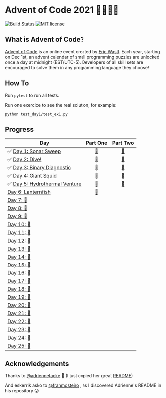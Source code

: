 # Advent of Code 2021 🎄👨‍💻🎄

[![Build Status](https://github.com/anxodio/aoc2020/workflows/build/badge.svg)](https://github.com/anxodio/aoc2020/actions)
[![MIT license](https://img.shields.io/badge/License-MIT-blue.svg)](https://opensource.org/licenses/MIT)

## What is Advent of Code?

[Advent of Code](http://adventofcode.com) is an online event created by [Eric Wastl](https://twitter.com/ericwastl). Each year, starting on Dec 1st, an advent calendar of small programming puzzles are unlocked once a day at midnight (EST/UTC-5). Developers of all skill sets are encouraged to solve them in any programming language they choose!

## How To

Run `pytest` to run all tests.

Run one exercice to see the real solution, for example:

```
python test_day1/test_ex1.py
```

## Progress

| Day                                                                                                    |                                  Part One                                  |                                  Part Two                                  |
| ------------------------------------------------------------------------------------------------------ | :------------------------------------------------------------------------: | :------------------------------------------------------------------------: |
| ✅ [Day 1: Sonar Sweep](https://github.com/anxodio/aoc2021/tree/main/test_day01/exercise.txt)          | [🌟](https://github.com/anxodio/aoc2021/tree/main/test_day01/test_ex1.py)  | [🌟](https://github.com/anxodio/aoc2021/tree/main/test_day01/test_ex2.py)  |
| ✅ [Day 2: Dive!](https://github.com/anxodio/aoc2021/tree/main/test_day02/exercise.txt)                | [🌟](https://github.com/anxodio/aoc2021/tree/main/test_day02/test_ex3.py)  | [🌟](https://github.com/anxodio/aoc2021/tree/main/test_day02/test_ex4.py)  |
| ✅ [Day 3: Binary Diagnostic](https://github.com/anxodio/aoc2021/tree/main/test_day03/exercise.txt)    | [🌟](https://github.com/anxodio/aoc2021/tree/main/test_day03/test_ex5.py)  | [🌟](https://github.com/anxodio/aoc2021/tree/main/test_day03/test_ex6.py)  |
| ✅ [Day 4: Giant Squid](https://github.com/anxodio/aoc2021/tree/main/test_day04/exercise.txt)          | [🌟](https://github.com/anxodio/aoc2021/tree/main/test_day04/test_ex7.py)  | [🌟](https://github.com/anxodio/aoc2021/tree/main/test_day04/test_ex8.py)  |
| ✅ [Day 5: Hydrothermal Venture](https://github.com/anxodio/aoc2021/tree/main/test_day05/exercise.txt) | [🌟](https://github.com/anxodio/aoc2021/tree/main/test_day05/test_ex9.py)  | [🌟](https://github.com/anxodio/aoc2021/tree/main/test_day05/test_ex10.py) |
| [Day 6: Lanternfish](https://github.com/anxodio/aoc2021/tree/main/test_day06/exercise.txt)             | [🌟](https://github.com/anxodio/aoc2021/tree/main/test_day06/test_ex11.py) |                                                                            |
| [Day 7: 🚧 ]()                                                                                         |                                                                            |                                                                            |
| [Day 8: 🚧 ]()                                                                                         |                                                                            |                                                                            |
| [Day 9: 🚧 ]()                                                                                         |                                                                            |                                                                            |
| [Day 10: 🚧 ]()                                                                                        |                                                                            |                                                                            |
| [Day 11: 🚧 ]()                                                                                        |                                                                            |                                                                            |
| [Day 12: 🚧 ]()                                                                                        |                                                                            |                                                                            |
| [Day 13: 🚧 ]()                                                                                        |                                                                            |                                                                            |
| [Day 14: 🚧 ]()                                                                                        |                                                                            |                                                                            |
| [Day 15: 🚧 ]()                                                                                        |                                                                            |                                                                            |
| [Day 16: 🚧 ]()                                                                                        |                                                                            |                                                                            |
| [Day 17: 🚧 ]()                                                                                        |                                                                            |                                                                            |
| [Day 18: 🚧 ]()                                                                                        |                                                                            |                                                                            |
| [Day 19: 🚧 ]()                                                                                        |                                                                            |                                                                            |
| [Day 20: 🚧 ]()                                                                                        |                                                                            |                                                                            |
| [Day 21: 🚧 ]()                                                                                        |                                                                            |                                                                            |
| [Day 22: 🚧 ]()                                                                                        |                                                                            |                                                                            |
| [Day 23: 🚧 ]()                                                                                        |                                                                            |                                                                            |
| [Day 24: 🚧 ]()                                                                                        |                                                                            |                                                                            |
| [Day 25: 🚧 ]()                                                                                        |                                                                            |                                                                            |

## Acknowledgements

Thanks to [@adriennetacke](https://github.com/adriennetacke) 🙌 (I just copied her great [README](https://github.com/adriennetacke/advent-of-code-2020/))

And eskerrik asko to [@franmosteiro](https://github.com/franmosteiro) , as I discovered Adrienne's README in his repository 😜
